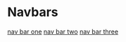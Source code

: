 # Navbars
[nav bar one](https://nimishawilson.github.io/navbars/nav-bar-one)
[nav bar two](https://nimishawilson.github.io/navbars/nav-bar-two)
[nav bar three](https://nimishawilson.github.io/navbars/nav-bar-three)